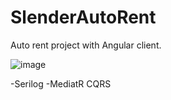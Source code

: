 # SlenderAutoRent
Auto rent project with Angular client.


![image](https://user-images.githubusercontent.com/98368080/214604395-7e797559-59a8-495c-ab03-a1064a836e1c.png)



-Serilog
-MediatR CQRS
